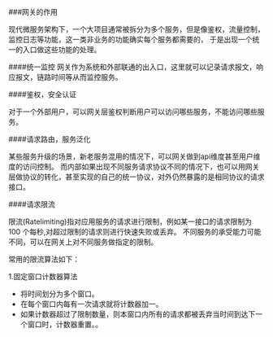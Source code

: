 ###网关的作用

现代微服务架构下，一个大项目通常被拆分为多个服务，但是像鉴权，流量控制，监控日志等功能，这一类非业务的功能确实每个服务都需要的，
于是出现一个统一的入口做这些功能的处理。

####统一监控 
网关作为系统和外部联通的出入口，这里就可以记录请求报文，响应报文，链路时间等从而监控服务。

####鉴权，安全认证

对于一个外部用户，可以网关层鉴权判断用户可以访问哪些服务，不能访问哪些服务。

####请求路由，服务泛化

某些服务升级的场景，新老服务混用的情况下，可以网关做到api维度甚至用户维度的访问控制。
而内部如果出现不同服务请求协议不同的情况下，也可以用网关层做协议的转化，甚至实现的自己的统一协议，对外仍然暴露的是相同协议的请求接口。

####请求限流

限流(Ratelimiting)指对应用服务的请求进行限制，例如某一接口的请求限制为 100 个每秒,对超过限制的请求则进行快速失败或丢弃。
不同服务的承受能力可能不同，可以在网关上对不同服务做指定的限制。

常用的限流算法如下：

1.固定窗口计数器算法

- 将时间划分为多个窗口。
- 在每个窗口内每有一次请求就将计数器加一。
- 如果计数器超过了限制数量，则本窗口内所有的请求都被丢弃当时间到达下一个窗口时，计数器重置。。

